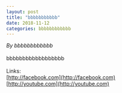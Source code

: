 ```yaml
---
layout: post
title: "bbbbbbbbbbb"
date: 2018-11-12
categories: bbbbbbbbbbbb
---
```


*By bbbbbbbbbbbb*<br /><br />bbbbbbbbbbbbbbbbbb<br /><br />Links:<br />[http://facebook.com](http://facebook.com)<br />[http://youtube.com](http://youtube.com)
